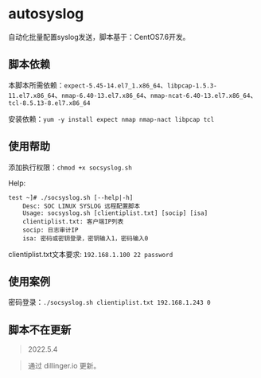 # autosyslog
自动化批量配置syslog发送，脚本基于：CentOS7.6开发。

## 脚本依赖
本脚本所需依赖：`expect-5.45-14.el7_1.x86_64`、`libpcap-1.5.3-11.el7.x86_64`、`nmap-6.40-13.el7.x86_64`、`nmap-ncat-6.40-13.el7.x86_64`、`tcl-8.5.13-8.el7.x86_64`

安装依赖：`yum -y install expect nmap nmap-nact libpcap tcl`

## 使用帮助
添加执行权限：`chmod +x socsyslog.sh`

Help: 
```
test ~]# ./socsyslog.sh [--help|-h]
	Desc: SOC LINUX SYSLOG 远程配置脚本
	Usage: socsyslog.sh [clientiplist.txt] [socip] [isa]
    clientiplist.txt: 客户端IP列表
    socip: 日志审计IP
    isa: 密码或密钥登录，密钥输入1，密码输入0
```

clientiplist.txt文本要求:
	```
	192.168.1.100 22 password
	```

## 使用案例
密码登录：`./socsyslog.sh clientiplist.txt 192.168.1.243 0`

## 脚本不在更新
> 2022.5.4

> 通过 dillinger.io 更新。